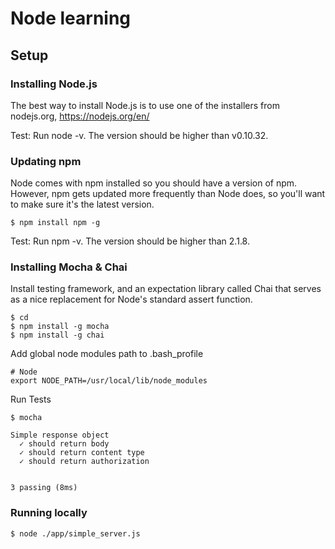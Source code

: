 # Node learning

## Setup

### Installing Node.js

The best way to install Node.js is to use one of the installers from nodejs.org, https://nodejs.org/en/

Test: Run node -v. The version should be higher than v0.10.32.

### Updating npm

Node comes with npm installed so you should have a version of npm. However, npm gets updated more frequently than Node does, so you'll want to make sure it's the latest version.

```
$ npm install npm -g
```

Test: Run npm -v. The version should be higher than 2.1.8.

### Installing Mocha & Chai

Install testing framework, and an expectation library called Chai that serves as a nice replacement for Node's standard assert function.

```
$ cd
$ npm install -g mocha
$ npm install -g chai

```
Add global node modules path to .bash_profile

```
# Node
export NODE_PATH=/usr/local/lib/node_modules
```

Run Tests

```
$ mocha

Simple response object
  ✓ should return body
  ✓ should return content type
  ✓ should return authorization


3 passing (8ms)
```

### Running locally ##
```
$ node ./app/simple_server.js
```
